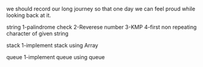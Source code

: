 we should record our long journey so that one day we can feel proud while looking back at it. 

string 
1-palindrome check
2-Reverese number
3-KMP
4-first non repeating character of given string



stack
1-implement stack using Array




queue
1-implement queue using queue
